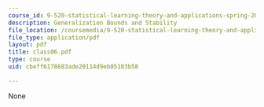 ```yaml
---
course_id: 9-520-statistical-learning-theory-and-applications-spring-2003
description: Generalization Bounds and Stability
file_location: /coursemedia/9-520-statistical-learning-theory-and-applications-spring-2003/cbeff6178683ade20114d9eb05183b58_class06.pdf
file_type: application/pdf
layout: pdf
title: class06.pdf
type: course
uid: cbeff6178683ade20114d9eb05183b58

---
```

None
